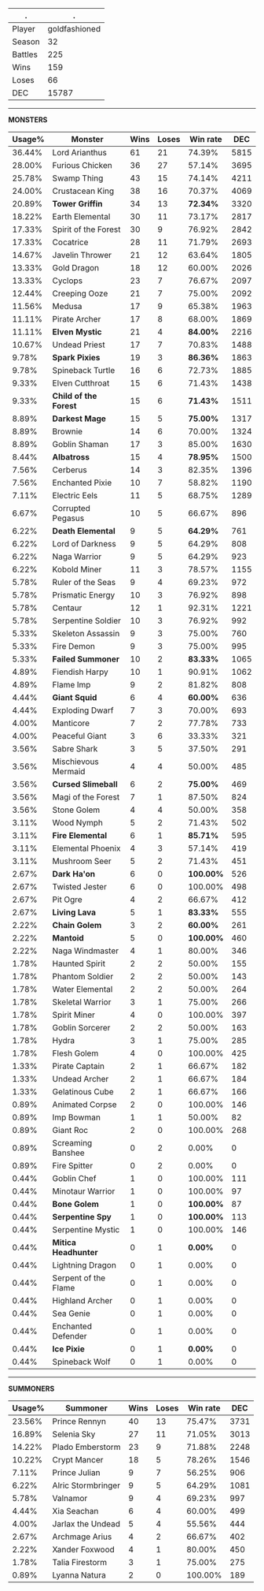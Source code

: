 .|.
|-|-
Player|goldfashioned
Season|32
Battles|225
Wins|159
Loses|66
DEC|15787

---
**MONSTERS**

Usage%|Monster|Wins|Loses|Win rate|DEC|
-|-|-|-|-|-|
36.44%|Lord Arianthus|61|21|74.39%|5815|
28.00%|Furious Chicken|36|27|57.14%|3695|
25.78%|Swamp Thing|43|15|74.14%|4211|
24.00%|Crustacean King|38|16|70.37%|4069|
20.89%|**Tower Griffin**|34|13|**72.34%**|3320|
18.22%|Earth Elemental|30|11|73.17%|2817|
17.33%|Spirit of the Forest|30|9|76.92%|2842|
17.33%|Cocatrice|28|11|71.79%|2693|
14.67%|Javelin Thrower|21|12|63.64%|1805|
13.33%|Gold Dragon|18|12|60.00%|2026|
13.33%|Cyclops|23|7|76.67%|2097|
12.44%|Creeping Ooze|21|7|75.00%|2092|
11.56%|Medusa|17|9|65.38%|1963|
11.11%|Pirate Archer|17|8|68.00%|1869|
11.11%|**Elven Mystic**|21|4|**84.00%**|2216|
10.67%|Undead Priest|17|7|70.83%|1488|
9.78%|**Spark Pixies**|19|3|**86.36%**|1863|
9.78%|Spineback Turtle|16|6|72.73%|1885|
9.33%|Elven Cutthroat|15|6|71.43%|1438|
9.33%|**Child of the Forest**|15|6|**71.43%**|1511|
8.89%|**Darkest Mage**|15|5|**75.00%**|1317|
8.89%|Brownie|14|6|70.00%|1324|
8.89%|Goblin Shaman|17|3|85.00%|1630|
8.44%|**Albatross**|15|4|**78.95%**|1500|
7.56%|Cerberus|14|3|82.35%|1396|
7.56%|Enchanted Pixie|10|7|58.82%|1190|
7.11%|Electric Eels|11|5|68.75%|1289|
6.67%|Corrupted Pegasus|10|5|66.67%|896|
6.22%|**Death Elemental**|9|5|**64.29%**|761|
6.22%|Lord of Darkness|9|5|64.29%|808|
6.22%|Naga Warrior|9|5|64.29%|923|
6.22%|Kobold Miner|11|3|78.57%|1155|
5.78%|Ruler of the Seas|9|4|69.23%|972|
5.78%|Prismatic Energy|10|3|76.92%|898|
5.78%|Centaur|12|1|92.31%|1221|
5.78%|Serpentine Soldier|10|3|76.92%|992|
5.33%|Skeleton Assassin|9|3|75.00%|760|
5.33%|Fire Demon|9|3|75.00%|995|
5.33%|**Failed Summoner**|10|2|**83.33%**|1065|
4.89%|Fiendish Harpy|10|1|90.91%|1062|
4.89%|Flame Imp|9|2|81.82%|808|
4.44%|**Giant Squid**|6|4|**60.00%**|636|
4.44%|Exploding Dwarf|7|3|70.00%|693|
4.00%|Manticore|7|2|77.78%|733|
4.00%|Peaceful Giant|3|6|33.33%|321|
3.56%|Sabre Shark|3|5|37.50%|291|
3.56%|Mischievous Mermaid|4|4|50.00%|485|
3.56%|**Cursed Slimeball**|6|2|**75.00%**|469|
3.56%|Magi of the Forest|7|1|87.50%|824|
3.56%|Stone Golem|4|4|50.00%|358|
3.11%|Wood Nymph|5|2|71.43%|502|
3.11%|**Fire Elemental**|6|1|**85.71%**|595|
3.11%|Elemental Phoenix|4|3|57.14%|419|
3.11%|Mushroom Seer|5|2|71.43%|451|
2.67%|**Dark Ha'on**|6|0|**100.00%**|526|
2.67%|Twisted Jester|6|0|100.00%|498|
2.67%|Pit Ogre|4|2|66.67%|412|
2.67%|**Living Lava**|5|1|**83.33%**|555|
2.22%|**Chain Golem**|3|2|**60.00%**|261|
2.22%|**Mantoid**|5|0|**100.00%**|460|
2.22%|Naga Windmaster|4|1|80.00%|346|
1.78%|Haunted Spirit|2|2|50.00%|155|
1.78%|Phantom Soldier|2|2|50.00%|143|
1.78%|Water Elemental|2|2|50.00%|264|
1.78%|Skeletal Warrior|3|1|75.00%|266|
1.78%|Spirit Miner|4|0|100.00%|397|
1.78%|Goblin Sorcerer|2|2|50.00%|163|
1.78%|Hydra|3|1|75.00%|285|
1.78%|Flesh Golem|4|0|100.00%|425|
1.33%|Pirate Captain|2|1|66.67%|182|
1.33%|Undead Archer|2|1|66.67%|184|
1.33%|Gelatinous Cube|2|1|66.67%|166|
0.89%|Animated Corpse|2|0|100.00%|146|
0.89%|Imp Bowman|1|1|50.00%|82|
0.89%|Giant Roc|2|0|100.00%|268|
0.89%|Screaming Banshee|0|2|0.00%|0|
0.89%|Fire Spitter|0|2|0.00%|0|
0.44%|Goblin Chef|1|0|100.00%|111|
0.44%|Minotaur Warrior|1|0|100.00%|97|
0.44%|**Bone Golem**|1|0|**100.00%**|87|
0.44%|**Serpentine Spy**|1|0|**100.00%**|113|
0.44%|Serpentine Mystic|1|0|100.00%|146|
0.44%|**Mitica Headhunter**|0|1|**0.00%**|0|
0.44%|Lightning Dragon|0|1|0.00%|0|
0.44%|Serpent of the Flame|0|1|0.00%|0|
0.44%|Highland Archer|0|1|0.00%|0|
0.44%|Sea Genie|0|1|0.00%|0|
0.44%|Enchanted Defender|0|1|0.00%|0|
0.44%|**Ice Pixie**|0|1|**0.00%**|0|
0.44%|Spineback Wolf|0|1|0.00%|0|

---
**SUMMONERS**

Usage%|Summoner|Wins|Loses|Win rate|DEC|
-|-|-|-|-|-|
23.56%|Prince Rennyn|40|13|75.47%|3731|
16.89%|Selenia Sky|27|11|71.05%|3013|
14.22%|Plado Emberstorm|23|9|71.88%|2248|
10.22%|Crypt Mancer|18|5|78.26%|1546|
7.11%|Prince Julian|9|7|56.25%|906|
6.22%|Alric Stormbringer|9|5|64.29%|1081|
5.78%|Valnamor|9|4|69.23%|997|
4.44%|Xia Seachan|6|4|60.00%|499|
4.00%|Jarlax the Undead|5|4|55.56%|444|
2.67%|Archmage Arius|4|2|66.67%|402|
2.22%|Xander Foxwood|4|1|80.00%|450|
1.78%|Talia Firestorm|3|1|75.00%|275|
0.89%|Lyanna Natura|2|0|100.00%|189|
